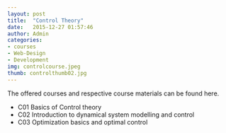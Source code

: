 ```yaml
---
layout: post
title:  "Control Theory"
date:   2015-12-27 01:57:46
author: Admin
categories:
- courses
- Web-Design
- Development
img: controlcourse.jpeg
thumb: controlthumb02.jpg
---
```

The offered courses and respective course materials can be found here.
<!--more-->

* C01 Basics of Control theory
* C02 Introduction to dynamical system modelling and control
* C03 Optimization basics and optimal control


[hampden]: https://github.com/
